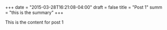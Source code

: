 +++
date = "2015-03-28T16:21:08-04:00"
draft = false
title = "Post 1"
summ = "this is the summary"
+++

This is the content for post 1
